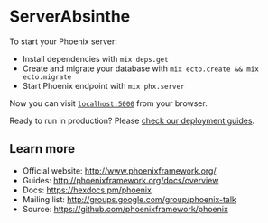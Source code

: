 # ServerAbsinthe

To start your Phoenix server:

- Install dependencies with `mix deps.get`
- Create and migrate your database with `mix ecto.create && mix ecto.migrate`
- Start Phoenix endpoint with `mix phx.server`

Now you can visit [`localhost:5000`](http://localhost:5000) from your browser.

Ready to run in production? Please [check our deployment guides](http://www.phoenixframework.org/docs/deployment).

## Learn more

- Official website: http://www.phoenixframework.org/
- Guides: http://phoenixframework.org/docs/overview
- Docs: https://hexdocs.pm/phoenix
- Mailing list: http://groups.google.com/group/phoenix-talk
- Source: https://github.com/phoenixframework/phoenix
